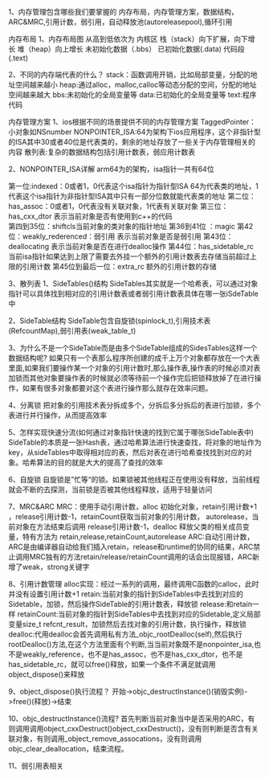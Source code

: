  1、内存管理包含哪些我们要掌握的
  内存布局，内存管理方案，数据结构，ARC&MRC,引用计数，弱引用，自动释放池(autoreleasepool),循环引用

 内存布局
 1、内存布局图
 从高到低依次为
   				内核区
   				栈（stack）向下扩展，向下增长
   				堆（heap）向上增长
   				未初始化数据（.bbs）
   				已初始化数据(.data)
   				代码段(.text)
   				
2、不同的内存端代表的什么？
 stack：函数调用开销，比如局部变量，分配的地址空间越来越小
 heap:通过alloc，malloc,calloc等动态分配的空间，分配的地址空间越来越大
 bbs:未初始化的全局变量等
 data:已初始化的全局变量等
 text:程序代码

内存管理方案
1、ios根据不同的场景提供不同的内存管理方案
 TaggedPointer：小对象如NSnumber
 NONPOINTER_ISA:64为架构下ios应用程序，这个非指针型的ISA其中30或者40位是代表类的，剩余的地址存放了一些关于内存管理相关的内容
 散列表:复杂的数据结构包括引用计数表，弱应用计数表

2、NONPOINTER_ISA详解
 arm64为的架构，isa指针一共有64位

 第一位:indexed：0或者1，0代表这个isa指针为指针型ISA 64为代表类的地址，1代表这个isa指针为非指针型ISA其中只有一部分位数就能代表类的地址
 第二位：has_assoc：0或者1，0代表没有关联对象，1代表有关联对象
 第三位：has_cxx_dtor  表示当前对象是否有使用到c++的代码  
 第四到35位：shiftcls当前对象的类对象的指针地址
 第36到41位 ：magic
 第42位：weakly_rederenced：弱引用 表示当前对象是否是弱引用
 第43位：deallocating 表示当前对象是否在进行dealloc操作
 第44位：has_sidetable_rc 当前isa指针如果达到上限了需要去外挂一个额外的引用计数表去存储当前超过上限的引用计数
 第45位到最后一位：extra_rc 额外的引用计数的存储

3、散列表
1、SideTables()结构 
 SideTables其实就是一个哈希表，可以通过对象指针可以具体找到相对应的引用计数表或者弱引用计数表具体在哪一张iSdeTable中

2、SideTable结构
 SideTable包含自旋锁(spinlock_t),引用技术表(RefcountMap),弱引用表(weak_table_t)

3、为什么不是一个SideTable而是由多个SideTable组成的SidesTables这样一个数据结构呢?
 如果只有一个表那么程序所创建的成千上万个对象都存放在一个大表里面,如果我们要操作某一个对象的引用计数时,那么操作表,操作表的时候必须对表加锁而其他对象要操作表的时候就必须等待前一个操作完后把锁释放掉了在进行操作，如果有很多对象都要对这个表进行操作那么就存在效率问题。

4、分离锁
 把对象的引用技术表分拆成多个，分拆后多分拆后的表进行加锁，多个表进行并行操作，从而提高效率

5、怎样实现快速分流(如何通过对象指针快速的找到它属于哪张SideTable表中)
 SideTable的本质是一张Hash表，通过哈希算法进行快速查找，将对象的地址作为key，从sideTables中取得相对应的表，然后对表在进行哈希查找找到对应的对象。哈希算法的目的就是大大的提高了查找的效率

6、自旋锁
 自旋锁是”忙等“的锁。如果锁被其他线程正在使用没有释放，当前线程就会不断的去探测，当前锁是否被其他线程释放，适用于轻量访问

7、MRC&ARC 
 MRC：使用手动引用计数，alloc 初始化对象，retain引用计数+1 ，release引用计数-1，retainCount获取当前对象的引用计数， autorelease，当前对象在方法结束后调用 release引用计数-1，dealloc 释放父类的相关成员变量，特有方法为 retain,release,retainCount,autorelease
 ARC:自动引用计数，ARC是由编译器自动给我们插入retain，release和runtime的协同的结果，ARC禁止调用MRC独有的方法retain/release/retainCount调用的话会出现报错，ARC新增了weak，strong关键字

8、引用计数管理
 alloc实现：经过一系列的调用，最终调用C函数的calloc，此时并没有设置引用计数+1
 retain:当前对象的指针到SideTables中去找到对应的Sidetable，加锁，然后操作SideTable的引用计数表，释放锁
 release:和retain一样
 retainCount:当前对象的指针到SideTables中去找到对应的Sidetable,定义局部变量size_t refcnt_result，加锁然后去找对象的引用计数，执行操作，释放锁
 dealloc:代用dealloc会首先调用私有方法_objc_rootDealloc(self),然后执行rootDealloc()方法,在这个方法里面有个判断,当当前对象既不是nonpointer_isa,也不是weakly_reference，也不是has_assoc，也不是has_cxx_dtor，也不是has_sidetable_rc，就可以free()释放，如果一个条件不满足就调用object_dispose()来释放 

9、object_dispose()执行流程？
 开始->objc_destructInstance()(销毁实例)->free()(释放)->结束

10、objc_destructInstance()流程?
 首先判断当前对象当中是否采用的ARC，有则调用调用object_cxxDestruct()object_cxxDestruct()，没有则判断是否含有关联对象，有则调用_object_remove_assocations，没有则调用objc_clear_deallocation，结束流程。

11、弱引用表相关
 






